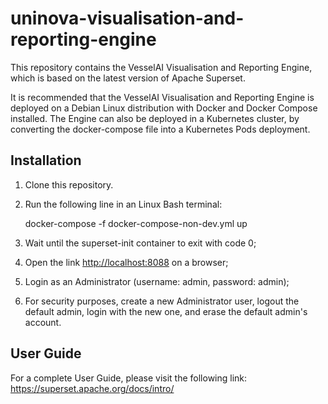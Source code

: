 # uninova-visualisation-and-reporting-engine

This repository contains the VesselAI Visualisation and Reporting Engine, which is based on the latest version of Apache Superset.

It is recommended that the VesselAI Visualisation and Reporting Engine is deployed on a Debian Linux distribution with Docker and Docker Compose installed. The Engine can also be deployed in a Kubernetes cluster, by converting the docker-compose file into a Kubernetes Pods deployment.

## Installation

1. Clone this repository.

2. Run the following line in an Linux Bash terminal:

    docker-compose -f docker-compose-non-dev.yml up


3. Wait until the superset-init container to exit with code 0;

4. Open the link <http://localhost:8088> on a browser;

5. Login as an Administrator (username: admin, password: admin);

6. For security purposes, create a new Administrator user, logout the default admin, login with the new one, and erase the default admin's account.

## User Guide

For a complete User Guide, please visit the following link: <https://superset.apache.org/docs/intro/>

